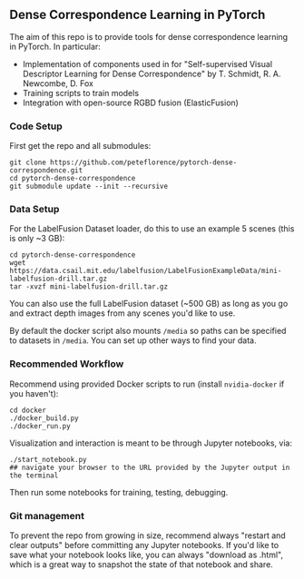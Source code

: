 ## Dense Correspondence Learning in PyTorch

The aim of this repo is to provide tools for dense correspondence learning in PyTorch.  In particular:

- Implementation of components used in for "Self-supervised Visual Descriptor Learning for Dense Correspondence" by T. Schmidt, R. A. Newcombe, D. Fox
- Training scripts to train models
- Integration with open-source RGBD fusion (ElasticFusion)
  
  
### Code Setup

First get the repo and all submodules:

```
git clone https://github.com/peteflorence/pytorch-dense-correspondence.git
cd pytorch-dense-correspondence
git submodule update --init --recursive
```

### Data Setup

For the LabelFusion Dataset loader, do this to use an example 5 scenes (this is only ~3 GB):

```
cd pytorch-dense-correspondence
wget https://data.csail.mit.edu/labelfusion/LabelFusionExampleData/mini-labelfusion-drill.tar.gz
tar -xvzf mini-labelfusion-drill.tar.gz
````

You can also use the full LabelFusion dataset (~500 GB) as long as you go and extract depth images from any scenes you'd like to use.

By default the docker script also mounts `/media` so paths can be specified to datasets in `/media`.  You can set up other ways to find your data.

### Recommended Workflow

Recommend using provided Docker scripts to run (install `nvidia-docker` if you haven't):

```
cd docker
./docker_build.py
./docker_run.py
```

Visualization and interaction is meant to be through Jupyter notebooks, via:

```
./start_notebook.py
## navigate your browser to the URL provided by the Jupyter output in the terminal
```

Then run some notebooks for training, testing, debugging.

### Git management

To prevent the repo from growing in size, recommend always "restart and clear outputs" before committing any Jupyter notebooks.  If you'd like to save what your notebook looks like, you can always "download as .html", which is a great way to snapshot the state of that notebook and share.
